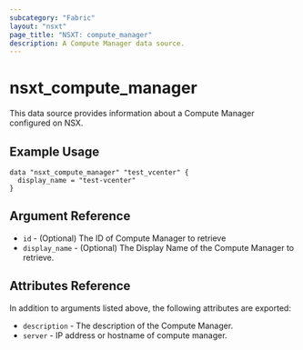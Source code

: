 ```yaml
---
subcategory: "Fabric"
layout: "nsxt"
page_title: "NSXT: compute_manager"
description: A Compute Manager data source.
---
```


# nsxt_compute_manager

This data source provides information about a Compute Manager configured on NSX.

## Example Usage

```hcl
data "nsxt_compute_manager" "test_vcenter" {
  display_name = "test-vcenter"
}
```

## Argument Reference

* `id` - (Optional) The ID of Compute Manager to retrieve
* `display_name` - (Optional) The Display Name of the Compute Manager to retrieve.

## Attributes Reference

In addition to arguments listed above, the following attributes are exported:

* `description` - The description of the Compute Manager.
* `server` - IP address or hostname of compute manager.
